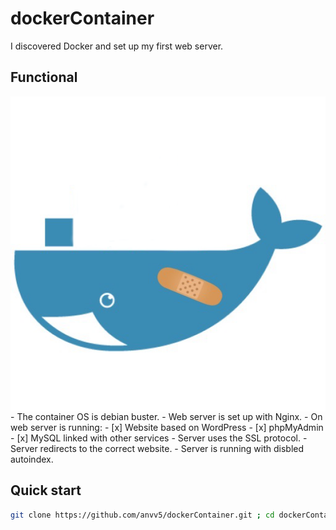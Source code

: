 # dockerContainer

I discovered Docker and set up my first web server.

## Functional
<img align="right"  src="./img/logo.png"  />
- The container OS is debian buster.
- Web server is set up with Nginx.
- On web server is running:
  - [x] Website based on WordPress
  - [x] phpMyAdmin
  - [x] MySQL linked with other services
- Server uses the SSL protocol.
- Server redirects to the correct website.
- Server is running with disbled autoindex.


## Quick start

```bash
git clone https://github.com/anvv5/dockerContainer.git ; cd dockerContainer ; docker build -t server . ; docker run -it -p 80:80 -p 443:443 server ;

```

